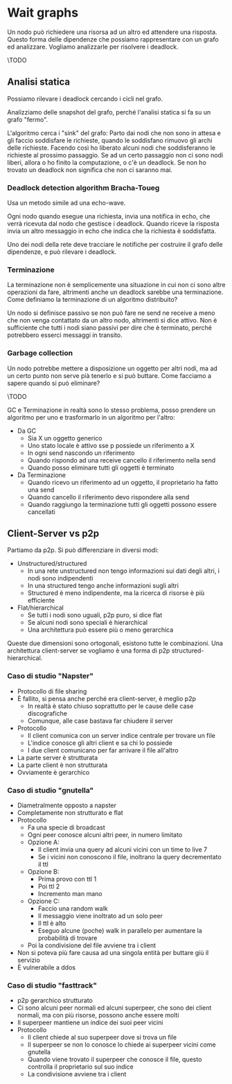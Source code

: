 # Wait graphs

Un nodo può richiedere una risorsa ad un altro ed attendere una risposta. Questo forma delle dipendenze che possiamo rappresentare con un grafo ed analizzare.
Vogliamo analizzarle per risolvere i deadlock.

\\TODO

## Analisi statica

Possiamo rilevare i deadlock cercando i cicli nel grafo.

Analizziamo delle snapshot del grafo, perché l'analisi statica si fa su un grafo "fermo".

L'algoritmo cerca i "sink" del grafo: Parto dai nodi che non sono in attesa e gli faccio soddisfare le richieste, quando le soddisfano rimuovo gli archi delle richieste. Facendo così ho liberato alcuni nodi che soddisferanno le richieste al prossimo passaggio.
Se ad un certo passaggio non ci sono nodi liberi, allora o ho finito la computazione, o c'è un deadlock. Se non ho trovato un deadlock non significa che non ci saranno mai.

### Deadlock detection algorithm Bracha-Toueg

Usa un metodo simile ad una echo-wave.

Ogni nodo quando esegue una richiesta, invia una notifica in echo, che verrà ricevuta dal nodo che gestisce i deadlock.
Quando riceve la risposta invia un altro messaggio in echo che indica che la richiesta è soddisfatta.

Uno dei nodi della rete deve tracciare le notifiche per costruire il grafo delle dipendenze, e può rilevare i deadlock.

### Terminazione

La terminazione non è semplicemente una situazione in cui non ci sono altre operazioni da fare, altrimenti anche un deadlock sarebbe una terminazione.
Come definiamo la terminazione di un algoritmo distribuito?

Un nodo si definisce passivo se non può fare ne send ne receive a meno che non venga contattato da un altro nodo, altrimenti si dice attivo.
Non è sufficiente che tutti i nodi siano passivi per dire che è terminato, perché potrebbero esserci messaggi in transito.

### Garbage collection

Un nodo potrebbe mettere a disposizione un oggetto per altri nodi, ma ad un certo punto non serve pià tenerlo e si può buttare. Come facciamo a sapere quando si può eliminare?

\\TODO

GC e Terminazione in realtà sono lo stesso problema, posso prendere un algoritmo per uno e trasformarlo in un algoritmo per l'altro:
* Da GC
  * Sia X un oggetto generico
  * Uno stato locale è attivo sse p possiede un riferimento a X
  * In ogni send nascondo un riferimento
  * Quando rispondo ad una receive cancello il riferimento nella send
  * Quando posso eliminare tutti gli oggetti è terminato
* Da Terminazione
  * Quando ricevo un riferimento ad un oggetto, il proprietario ha fatto una send
  * Quando cancello il riferimento devo rispondere alla send
  * Quando raggiungo la terminazione tutti gli oggetti possono essere cancellati

## Client-Server vs p2p

Partiamo da p2p. Si può differenziare in diversi modi:

* Unstructured/structured
  * In una rete unstructured non tengo informazioni sui dati degli altri, i nodi sono indipendenti
  * In una structured tengo anche informazioni sugli altri
  * Structured è meno indipendente, ma la ricerca di risorse è più efficiente
* Flat/hierarchical
  * Se tutti i nodi sono uguali, p2p puro, si dice flat
  * Se alcuni nodi sono speciali è hierarchical
  * Una architettura può essere più o meno gerarchica

Queste due dimensioni sono ortogonali, esistono tutte le combinazioni. Una architettura client-server se vogliamo è una forma di p2p structured-hierarchical.

### Caso di studio "Napster"

* Protocollo di file sharing
* È fallito, si pensa anche perché era client-server, è meglio p2p
  * In realtà è stato chiuso soprattutto per le cause delle case discografiche
  * Comunque, alle case bastava far chiudere il server
* Protocollo
  * Il client comunica con un server indice centrale per trovare un file
  * L'indice conosce gli altri client e sa chi lo possiede
  * I due client comunicano per far arrivare il file all'altro
* La parte server è strutturata
* La parte client è non strutturata
* Ovviamente è gerarchico

### Caso di studio "gnutella"

* Diametralmente opposto a napster
* Completamente non strutturato e flat
* Protocollo
  * Fa una specie di broadcast
  * Ogni peer conosce alcuni altri peer, in numero limitato
  * Opzione A:
    * Il client invia una query ad alcuni vicini con un time to live 7
    * Se i vicini non conoscono il file, inoltrano la query decrementato il ttl
  * Opzione B:
    * Prima provo con ttl 1
    * Poi ttl 2
    * Incremento man mano
  * Opzione C:
    * Faccio una random walk
    * Il messaggio viene inoltrato ad un solo peer
    * Il ttl è alto
    * Eseguo alcune (poche) walk in parallelo per aumentare la probabilità di trovare
  * Poi la condivisione del file avviene tra i client
* Non si poteva più fare causa ad una singola entità per buttare giù il servizio
* È vulnerabile a ddos

### Caso di studio "fasttrack"

* p2p gerarchico strutturato
* Ci sono alcuni peer normali ed alcuni superpeer, che sono dei client normali, ma con più risorse, possono anche essere molti
* Il superpeer mantiene un indice dei suoi peer vicini
* Protocollo
  * Il client chiede al suo superpeer dove si trova un file
  * Il superpeer se non lo conosce lo chiede ai superpeer vicini come gnutella
  * Quando viene trovato il superpeer che conosce il file, questo controlla il proprietario sul suo indice
  * La condivisione avviene tra i client